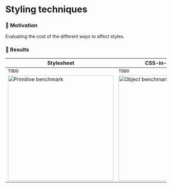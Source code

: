 # Styling techniques

### 🤔 Motivation

Evaluating the cost of the different ways to affect styles.

### 🔢 Results

| Stylesheet  | CSS-in-JS (runtime)  |
| ------------- | ------------- |
| ```TODO```  | ```TODO```  |
| <img width="330" alt="Primitive benchmark" src="https://user-images.githubusercontent.com/10498826/204619822-4b71d9ce-8a97-4d77-96ec-57b7dd1a3fec.png">  | <img width="330" alt="Object benchmark" src="https://user-images.githubusercontent.com/10498826/204619816-74bd357f-6911-4cf4-8a39-4cfd7573f692.png">  |

